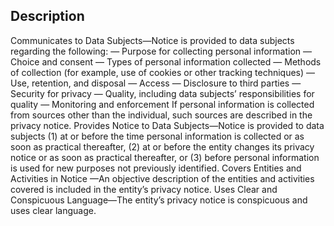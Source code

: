 ## Description

Communicates to Data Subjects—Notice is provided to data subjects regarding the following:
— Purpose for collecting personal information
— Choice and consent
— Types of personal information collected
— Methods of collection (for example, use of cookies or other tracking techniques)
— Use, retention, and disposal
— Access
— Disclosure to third parties
— Security for privacy
— Quality, including data subjects’ responsibilities for quality
— Monitoring and enforcement
If personal information is collected from sources other than the individual, such sources are described in the privacy notice.
Provides Notice to Data Subjects—Notice is provided to data subjects (1) at or before the time personal information is collected or as soon as practical thereafter, (2) at or before the entity changes its privacy notice or as soon as practical thereafter, or (3) before personal information is used for new purposes not previously identified.
Covers Entities and Activities in Notice —An objective description of the entities and activities covered is included in the entity’s privacy notice.
Uses Clear and Conspicuous Language—The entity’s privacy notice is conspicuous and uses clear language.